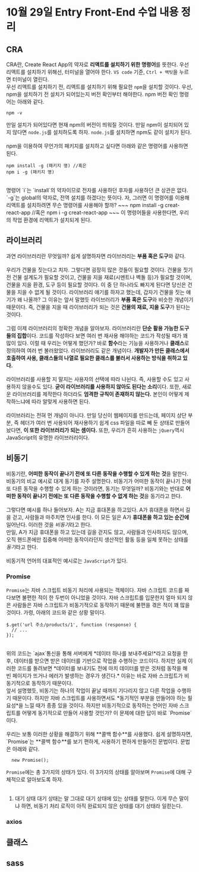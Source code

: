 # 10월 29일 Entry Front-End 수업 내용 정리

## CRA
CRA란, Create React App의 약자로 **리액트를 설치하기 위한 명령어**를 뜻한다. 우선 리액트를 설치하기 위해선, 터미널을 열어야 한다.
`VS code` 기준, `Ctrl + 백팃`을 누르면 터미널이 열린다.
<br>
우선 리액트를 설치하기 전, 리액트를 설치하기 위해 필요한 `npm`을 설치할 것이다. 우선, npm을 설치하기 전 설치가 되어있는지 버전 확인부터 해야한다. npm 버전 확인 명령어는 아래와 같다.
~~~
npm -v
~~~
만일 설치가 되어있다면 현재 npm의 버전이 띄워질 것이다. 만일 npm이 설치되어 있지 않다면 `node.js`를 설치하도록 하자. `node.js`를 설치하면 npm도 같이 설치가 된다. <br><br>
npm을 이용하여 무언가의 패키지를 설치하고 싶다면 아래와 같은 명령어를 사용하면 된다.
~~~
npm install -g (패키지 명) //혹은
npm i -g (패키지 명)
~~~
<br>
명령어 `i`는 `install`의 약자이므로 전자를 사용하던 후자를 사용하던 큰 상관은 없다. `-g`는 global의 약자로, 전역 설치를 하겠다는 뜻이다. 자, 그러면 이 명령어를 이용해 리액트를 설치하려면 무슨 명령어를 사용해야 할까?
~~~
npm install -g creat-react-app //혹은
npm i -g creat-react-app
~~~
이 명령어들을 사용한다면, 우리의 작업 환경에 리액트가 설치되게 된다.

## 라이브러리
과연 라이브러리란 무엇일까? 쉽게 설명하자면 라이브러리는 **부품 혹은 도구**와 같다. <br><br>
우리가 건물을 짓는다고 치자. 그렇다면 굉장히 많은 것들이 필요할 것이다. 건물을 짓기 전 건물 설계도가 필요할 것이고, 건물을 지을 재료(시멘트나 벽돌 등)가 필요할 것이며, 건물을 지을 환경, 도구 등이 필요할 것이다. 이 중 단 하나라도 빠지게 된다면 당신은 건물을 지을 수 없게 될 것이다. 라이브러리 얘기를 하자고 했는데, 갑자기 건물을 짓는 얘기가 왜 나올까? 그 이유는 앞서 말했듯 라이브러리가 **부품 혹은 도구**와 비슷한 개념이기 때문이다. 즉, 건물을 지을 때 라이브러리가 되는 것은 **건물의 재료, 지을 도구**가 된다는 것이다. <br><br>
그럼 이제 라이브러리의 정확한 개념을 알아보자. 라이브러리란 **단순 활용 가능한 도구들의 집합**이다. 코드를 작성하다 보면 여러 번 재사용 해야하는 코드가 작성될 때가 꽤 많이 있다. 이럴 때 우리는 어떻게 했던가? 바로 **함수**라는 기능을 사용하거나 **클래스**로 정의하여 여러 번 불러왔었다. 라이브러리도 같은 개념이다. **개발자가 만든 클래스에서 호출하여 사용, 클래스들의 나열로 필요한 클래스를 불러서 사용하는 방식을 취하고 있다.** <br><br>
라이브러리를 사용할 지 말지는 사용자의 선택에 따라 나뉜다. 즉, 사용할 수도 있고 사용하지 않을수도 있다. **굳이 라이브러리를 사용하지 않아도 된다는 소리**이다. 또한, 새로운 라이브러리를 제작한다 하더라도 **엄격한 규칙이 존재하지 않는다.** 본인이 어떻게 제작하느냐에 따라 알맞게 사용하면 된다. <br><br>
라이브러리는 전혀 먼 개념이 아니다. 만일 당신이 웹페이지를 만드는데, 페이지 상단 부분, 즉 헤더가 여러 번 사용되어 재사용하기 쉽게 css 파일을 따로 빼 둔 상태로 만들어 놨다면, **이 또한 라이브러리가 되는 셈이다.** 또한, 우리가 흔히 사용하는 `jQuery`역시 JavaScript의 유명한 라이브러리이다.

## 비동기
비동기란, **어떠한 동작이 끝나기 전에 또 다른 동작을 수행할 수 있게 하는 것**을 말한다. 비동기의 비교 예시로 대게 동기를 자주 설명한다. 비동기가 어떠한 동작이 끝나기 전에 또 다른 동작을 수행할 수 있게 하는 것이라면, 동기는 무엇일까? 비동기와는 반대로 **어떠한 동작이 끝나기 전에는 또 다른 동작을 수행할 수 없게 하는 것**을 동기라고 한다. <br><br>
그렇다면 예시를 하나 들어보자. A는 지금 휴대폰을 하고있다. A가 휴대폰을 하면서 길을 걷고, 사람들과 마주치면 인사를 한다. 이 모든 일은 A가 **휴대폰을 하고 있는 순간에** 일어난다. 이러한 것을 *비동기*라고 한다. <br>
만일, A가 지금 휴대폰을 하고 있는데 길을 걷지도 않고, 사람들과 인사하지도 않으며, 오직 핸드폰에만 집중해 어떠한 동작이라던지 생산적인 활동 등을 일체 못하는 상태를 *동기*라고 한다. <br> <br>
비동기적 언어의 대표적인 예시로는 `JavaScript`가 있다.

### Promise
`Promise`는 자바 스크립트 비동기 처리에 사용되는 객체이다. 자바 스크립트 코드를 짜다보면 불편한 적이 한 두번이 아니었을 것이다. 자바 스크립트를 입문한지 얼마 되지 않은 사람들은 자바 스크립트가 비동기적으로 동작하기 때문에 불편을 겪은 적이 꽤 많을 것이다. 가령, 아래의 코드와 같은 상황 말이다. 
<br>
~~~
$.get('url 주소/products/1', function (response) {
  // ...
});
~~~
<br>
위의 코드는 `ajax`통신을 통해 서버에게 *데이터 하나를 보내주세요!*라고 요청을 한 후, 데이터를 받으면 받은 데이터를 기반으로 작업을 수행하는 코드이다. 하지만 실제 이러한 코드를 돌려보면 *데이터를 보내기도 전에 마치 데이터를 받은 것처럼 동작을 해 빈 페이지가 뜨거나 에러가 발생하는 경우가 생긴다.* 이유는 바로 자바 스크립트가 비동기적으로 동작하기 때문이다. <br>
앞서 설명했듯, 비동기는 하나의 작업이 끝날 때까지 기다리지 않고 다른 작업을 수행하기 때문이다. 하지만 자바 스크립트를 사용하면서도 *동기적인 부분을 만들어야 하는 필요성*을 느낄 때가 종종 있을 것이다. 하지만 비동기적으로 동작하는 언어인 자바 스크립트를 어떻게 동기적으로 만들어 사용할 것인가? 이 문제에 대한 답이 바로 `Promise`이다. <br><br>
우리는 보통 이러한 상황을 해결하기 위해 **콜백 함수**를 사용했다. 쉽게 설명하자면, `Promise`는 **콜백 함수**를 보기 편하게, 사용하기 편하게 만들어진 문법이다. 문법은 아래와 같다.<br>

~~~
  new Promise();  
~~~

`Promise`에는 총 3가지의 상태가 있다. 이 3가지의 상태를 알아보며 `Promise`에 대해 구체적으로 알아보도록 하자. <br><br>

1. 대기 상태
대기 상태는 말 그대로 대기 상태에 있는 상태를 말한다. 이게 무슨 말이냐 하면, 비동기 처리 로직이 아직 완료되지 않은 상태를 대기 상태라 일컫는다. 

### axios

## 클래스

## sass